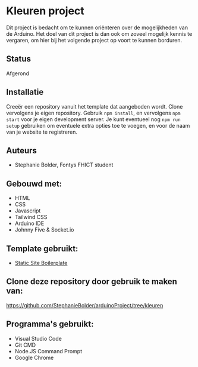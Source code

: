 # Kleuren project
Dit project is bedacht om te kunnen oriënteren over de mogelijkheden van de Arduino. Het doel van dit project is dan ook om zoveel mogelijk kennis te vergaren, om hier bij het volgende project op voort te kunnen borduren. 

## Status
Afgerond

## Installatie
Creeër een repository vanuit het template dat aangeboden wordt. Clone vervolgens je eigen repository. Gebruik `npm install`, en vervolgens `npm start` voor je eigen development server.
Je kunt eventueel nog `npm run setup` gebruiken om eventuele extra opties toe te voegen, en voor de naam van je website te registreren. 

## Auteurs
- Stephanie Bolder, Fontys FHICT student

## Gebouwd met:
- HTML
- CSS
- Javascript
- Tailwind CSS
- Arduino IDE
- Johnny Five & Socket.io

## Template gebruikt:
- [Static Site Boilerplate](https://github.com/aadvdh/static-site-boilerplate-tailwindcss)

## Clone deze repository door gebruik te maken van:
https://github.com/StephanieBolder/arduinoProject/tree/kleuren

## Programma's gebruikt:
- Visual Studio Code
- Git CMD
- Node.JS Command Prompt
- Google Chrome